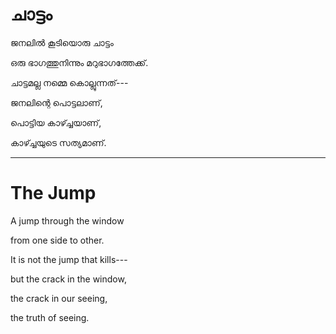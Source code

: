 # ചാട്ടം

ജനലിൽ കൂടിയൊരു ചാട്ടം

ഒരു ഭാഗത്തുനിന്നും മറുഭാഗത്തേക്ക്.

ചാട്ടമല്ല നമ്മെ കൊല്ലുന്നത്---

ജനലിന്റെ പൊട്ടലാണ്,

പൊട്ടിയ കാഴ്ച്ചയാണ്,

കാഴ്ച്ചയുടെ സത്യമാണ്.

---

# The Jump

A jump through the window

from one side to other.

It is not the jump that kills---

but the crack in the window,

the crack in our seeing,

the truth of seeing.
